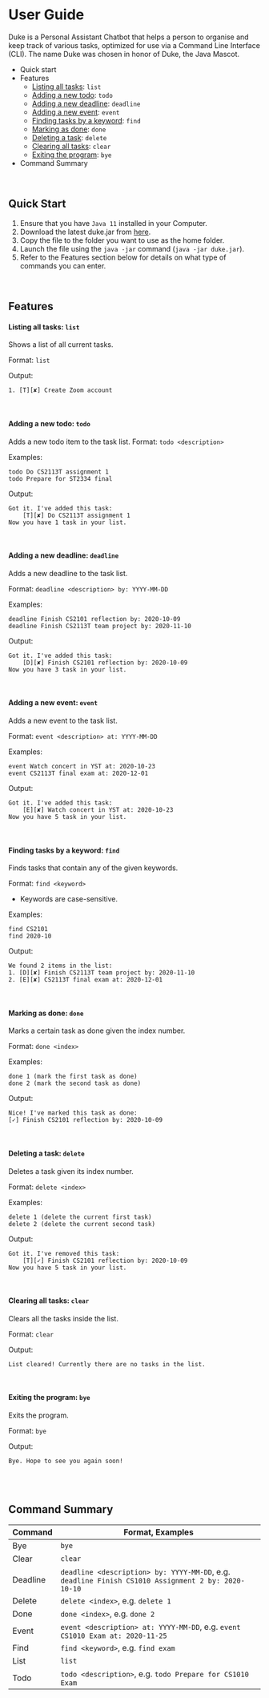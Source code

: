 # User Guide

Duke is a Personal Assistant Chatbot that helps a person to organise and keep track of various tasks,
optimized for use via a Command Line Interface (CLI).
The name Duke was chosen in honor of Duke, the Java Mascot.

- Quick start
- Features
    - [Listing all tasks](#listing-all-tasks-list): `list`
    - [Adding a new todo](#adding-a-new-todo-todo): `todo`
    - [Adding a new deadline](#adding-a-new-deadline-deadline): `deadline`
    - [Adding a new event](#adding-a-new-event-event): `event`
    - [Finding tasks by a keyword](#finding-tasks-by-a-keyword-find): `find`
    - [Marking as done](#marking-as-done-done): `done`
    - [Deleting a task](#deleting-a-task-delete): `delete`
    - [Clearing all tasks](#clearing-all-tasks-clear): `clear`
    - [Exiting the program](#exiting-the-program-bye): `bye`
- Command Summary

<br>

## Quick Start

1. Ensure that you have `Java 11` installed in your Computer.
2. Download the latest duke.jar from [here](https://github.com/jusufnathanael/ip/releases/tag/v0.2).
3. Copy the file to the folder you want to use as the home folder.
4. Launch the file using the `java -jar` command (`java -jar duke.jar`).
5. Refer to the Features section below for details on what type of commands you can enter.

<br>

## Features

#### Listing all tasks: `list` 
Shows a list of all current tasks.

Format: `list`

Output:
```
1. [T][✘] Create Zoom account
```

<br>

#### Adding a new todo: `todo`
Adds a new todo item to the task list.
Format: `todo <description>`

Examples:
```
todo Do CS2113T assignment 1
todo Prepare for ST2334 final
```
Output:
```
Got it. I've added this task:
    [T][✘] Do CS2113T assignment 1
Now you have 1 task in your list.
```

<br>

#### Adding a new deadline: `deadline`
Adds a new deadline to the task list.

Format: `deadline <description> by: YYYY-MM-DD`

Examples:
```
deadline Finish CS2101 reflection by: 2020-10-09
deadline Finish CS2113T team project by: 2020-11-10
```
Output:
```
Got it. I've added this task:
    [D][✘] Finish CS2101 reflection by: 2020-10-09
Now you have 3 task in your list.
```

<br>

#### Adding a new event: `event`
Adds a new event to the task list.

Format: `event <description> at: YYYY-MM-DD`

Examples:
```
event Watch concert in YST at: 2020-10-23
event CS2113T final exam at: 2020-12-01 
```
Output:
```
Got it. I've added this task:
    [E][✘] Watch concert in YST at: 2020-10-23
Now you have 5 task in your list.
```

<br>

#### Finding tasks by a keyword: `find`
Finds tasks that contain any of the given keywords.

Format: `find <keyword>`
- Keywords are case-sensitive.


Examples:
```
find CS2101
find 2020-10
```
Output:
```
We found 2 items in the list:
1. [D][✘] Finish CS2113T team project by: 2020-11-10
2. [E][✘] CS2113T final exam at: 2020-12-01 
```

<br>

#### Marking as done: `done`
Marks a certain task as done given the index number.

Format: `done <index>`

Examples:
```
done 1 (mark the first task as done)
done 2 (mark the second task as done)
```
Output:
```
Nice! I've marked this task as done:
[✓] Finish CS2101 reflection by: 2020-10-09
```

<br>

#### Deleting a task: `delete`
Deletes a task given its index number.

Format: `delete <index>`

Examples:
```
delete 1 (delete the current first task)
delete 2 (delete the current second task)
```
Output:
```
Got it. I've removed this task:
    [T][✓] Finish CS2101 reflection by: 2020-10-09
Now you have 5 task in your list.
```

<br>

#### Clearing all tasks: `clear`
Clears all the tasks inside the list.

Format: `clear`

Output:
```
List cleared! Currently there are no tasks in the list.
```

<br>

#### Exiting the program: `bye`
Exits the program.

Format: `bye`

Output:
```
Bye. Hope to see you again soon!
```
<br><br>

## Command Summary

Command | Format, Examples
------- | ----------------
Bye | `bye`
Clear | `clear`
Deadline | `deadline <description> by: YYYY-MM-DD`, e.g. `deadline Finish CS1010 Assignment 2 by: 2020-10-10`
Delete | `delete <index>`, e.g. `delete 1`
Done | `done <index>`, e.g. `done 2`
Event | `event <description> at: YYYY-MM-DD`, e.g. `event CS1010 Exam at: 2020-11-25`
Find | `find <keyword>`, e.g. `find exam`
List | `list`
Todo | `todo <description>`, e.g. `todo Prepare for CS1010 Exam`

<br>

